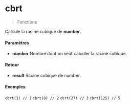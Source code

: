 # cbrt
> Fonctions

Calcule la racine cubique de **number**.

#### Paramètres

- **number** Nombre dont on veut calculer la racine cubique.

#### Retour

- **result** Racine cubique de number.

#### Exemples

`cbrt(1) // 1`
`cbrt(8) // 2`
`cbrt(27) // 3`
`cbrt(125) // 5`

